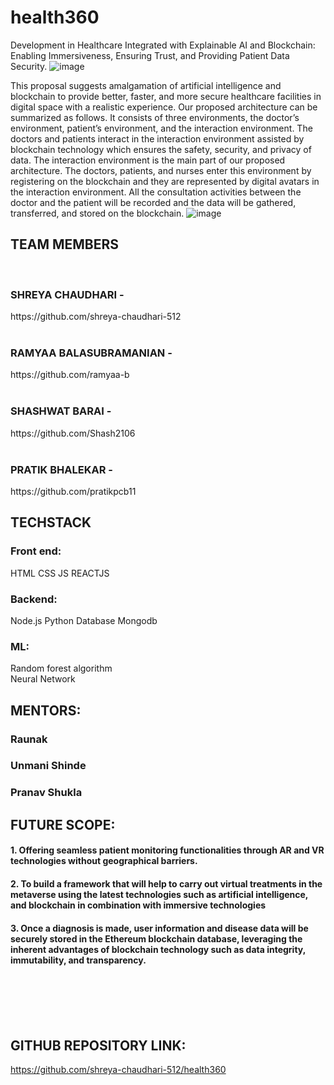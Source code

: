 # health360
Development in Healthcare Integrated with Explainable AI and Blockchain: Enabling Immersiveness, Ensuring Trust, and Providing Patient Data Security.
![image](https://github.com/shreya-chaudhari-512/health360/assets/143866457/d51af059-7025-4e5c-9c91-13b621e53094)

This proposal suggests amalgamation of artificial intelligence and blockchain to provide better, faster, and more secure healthcare facilities in digital space with a realistic experience.
Our proposed architecture can be summarized as follows. It consists of three environments, the doctor’s environment, patient’s environment, and the interaction environment. 
The doctors and patients interact in the interaction environment assisted by blockchain technology which ensures the safety, security, and privacy of data.
The interaction environment is the main part of our proposed architecture. 
The doctors, patients, and nurses enter this environment by registering on the blockchain and they are represented by digital avatars  in the interaction environment.
All the consultation activities between the doctor and the patient will be recorded and the data  will be gathered, transferred, and stored on the blockchain. 
![image](https://github.com/shreya-chaudhari-512/health360/assets/143866457/775c8081-18aa-4d56-8bc3-e628e9593af1)



<h2>TEAM MEMBERS</h2>
<br><h3>SHREYA CHAUDHARI -</h3> https://github.com/shreya-chaudhari-512 </br>
<br><h3>RAMYAA BALASUBRAMANIAN -</h3> https://github.com/ramyaa-b</br>
<br><h3>SHASHWAT BARAI - </h3> https://github.com/Shash2106 </br>
<br><h3>PRATIK BHALEKAR - </h3>https://github.com/pratikpcb11 </br>


<h2>TECHSTACK</h2>
<h3>Front end:</h3> 
HTML 
CSS 
JS
REACTJS

<h3>Backend: </h3> 
Node.js 
Python 
Database 
Mongodb

<h3> ML: </h3>
Random forest algorithm 
<br> Neural Network </br>

<h2>MENTORS: </h2>
<h3>Raunak </h3>
<h3>Unmani Shinde </h3>
<h3>Pranav Shukla </h3>

<h2>FUTURE SCOPE: </h2>
<h4>1. Offering seamless patient monitoring functionalities through AR and VR technologies without geographical barriers.</h4>
<h4>2. To build a framework that will help to carry out virtual treatments in the metaverse using the latest technologies such as artificial intelligence, and blockchain in combination with immersive technologies </h4>
<h4> 3. Once a diagnosis is made, user information and disease data will be securely stored in the Ethereum blockchain database, leveraging the inherent advantages of 
blockchain technology such as data integrity, immutability, and transparency. </h4>



<br></br><br></br>
<h2>GITHUB REPOSITORY LINK: </h2>

https://github.com/shreya-chaudhari-512/health360
